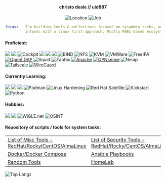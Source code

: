 <div align="center">
  <h4> christo deale // uid887 </h4>
  <img src="https://img.shields.io/badge/Location-Northern%20Cape%2C%20South%20Africa-blue" alt="Location">
  <img src="https://img.shields.io/badge/Job-ICT%20Support%20Engineer-green" alt="Job">
</div>

```yaml
focus:   I'm building tools & collections focused on sysadmin tasks, automation &
         infosec with a linux first approach. Mostly RHEL-based ecosystems.
```
#### Proficient:
[![](https://img.shields.io/badge/OS-Rocky%20Linux-10b981?style=flat-square&logo=rockylinux&logoColor=white)]()
[![](https://img.shields.io/badge/Container-Docker-2496ED?style=flat-square&logo=docker&logoColor=white)]()
![Cockpit](https://img.shields.io/badge/-Cockpit-3F51B5?logo=cockpit&logoColor=white)
[![](https://img.shields.io/badge/Shell-Bash-121011?style=flat-square&logo=gnubash&logoColor=white)]()
[![](https://img.shields.io/badge/Vuln%20Scanner-Nessus-0096D6?style=flat-square&logo=tenable&logoColor=white)](https://www.tenable.com/products/nessus)
[![](https://img.shields.io/badge/Network-Wireshark-306998?style=flat-square&logo=wireshark&logoColor=white)](https://www.wireshark.org)
![BIND](https://img.shields.io/badge/-BIND-0288D1?logo=bind&logoColor=white)
![NFS](https://img.shields.io/badge/-NFS-455A64?logo=nfs&logoColor=white)
![KVM](https://img.shields.io/badge/-KVM-1E88E5?logo=kvm&logoColor=white)
![VMWare](https://img.shields.io/badge/-VMWare-607078?logo=vmware&logoColor=white)
![FreeIPA](https://img.shields.io/badge/-FreeIPA-D81B60?logo=freeipa&logoColor=white)
[![OpenLDAP](https://img.shields.io/badge/-OpenLDAP-005A9C?logo=openldap&logoColor=white)](https://www.openldap.org/)
![Squid](https://img.shields.io/badge/-Squid-37474F?logo=squid&logoColor=white)
![Zabbix](https://img.shields.io/badge/-Zabbix-E91E63?logo=zabbix&logoColor=white)
[![Apache](https://img.shields.io/badge/-Apache-D22128?logo=apache&logoColor=white)](https://www.apache.org/)
[![OPNsense](https://img.shields.io/badge/-OPNsense-2F2F2F?logo=opnsense&logoColor=white)](https://opnsense.org/)
![Nmap](https://img.shields.io/badge/-Nmap-4CAF50?logo=nmap&logoColor=white)
[![Tailscale](https://img.shields.io/badge/-Tailscale-4A90E2?logo=tailscale&logoColor=white)](https://tailscale.com/)
[![WireGuard](https://img.shields.io/badge/-WireGuard-88171A?logo=wireguard&logoColor=white)](https://www.wireguard.com/)

#### Currently Learning:
[![](https://img.shields.io/badge/OS-Red%20Hat-ee0000?style=flat-square&logo=redhat&logoColor=white)]()
[![](https://img.shields.io/badge/Automation-Ansible-EE0000?style=flat-square&logo=ansible&logoColor=white)]()
[![](https://img.shields.io/badge/Security-Wazuh-7E1E9C?style=flat-square&logo=wazuh&logoColor=white)](https://wazuh.com)
![Podman](https://img.shields.io/badge/-Podman-EE0000?logo=podman&logoColor=white)
![Linux Hardening](https://img.shields.io/badge/-Linux%20Hardening-2E7D32?logo=linux&logoColor=white)
![Red Hat Satellite](https://img.shields.io/badge/-Red%20Hat%20Satellite-C2185B?logo=redhat&logoColor=white)
![Kickstart](https://img.shields.io/badge/-Kickstart-37474F?logo=redhat&logoColor=white)
![Python](https://img.shields.io/badge/-Python-3776AB?logo=python&logoColor=white)

#### Hobbies:
[![](https://img.shields.io/badge/Lab-Hack%20The%20Box-9FEF00?style=flat-square&logo=hackthebox&logoColor=black)](https://www.hackthebox.com)
[![](https://img.shields.io/badge/Exploit-Metasploit-000000?style=flat-square&logo=metasploit&logoColor=white)](https://www.metasploit.com)
![WiGLE.net](https://img.shields.io/badge/-WiGLE.net-FF6200?logo=wifi&logoColor=white)
![OSINT](https://img.shields.io/badge/-OSINT-0078D4?logo=security&logoColor=white)

#### Repository of scripts / tools for system tasks:
<table>
  <tr>
    <td>
      <a href="https://github.com/uid887/MiscTools">List of Misc Tools - RedHat/Rocky/CentOS/AlmaLinux </a>
    </td>
    <td>
      <a href="https://github.com/uid887/SecurityTools">List of Security Tools - RedHat/Rocky/CentOS/AlmaLinux</a>
    </td>
   </tr>
 <tr>
    <td>
      <a href="https://github.com/uid887/Docker">Docker/Docker Compose</a>
    </td>
    <td>
      <a href="https://github.com/uid887/Ansible">Ansible Playbooks</a>
    </td>
   </tr>
<tr>
    <td>
      <a href="https://github.com/uid887/RandomTools">Random Tools</a>
    </td>
  <td>
      <a href="https://github.com/uid887/HomeLab">HomeLab</a>
    </td> 
  </tr>
</table>

![Top Langs](https://github-readme-stats.vercel.app/api/top-langs/?username=uid887&layout=compact&theme=dark&size_weight=0&count_weight=1)
